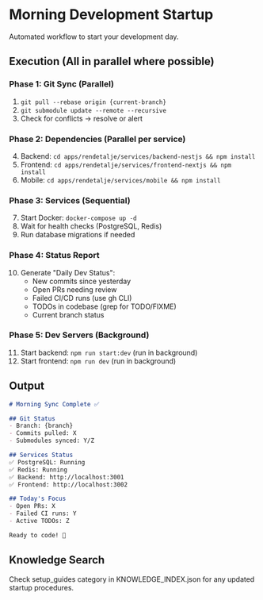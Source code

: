# Morning Development Startup

Automated workflow to start your development day.

## Execution (All in parallel where possible)

### Phase 1: Git Sync (Parallel)
1. `git pull --rebase origin {current-branch}`
2. `git submodule update --remote --recursive`
3. Check for conflicts → resolve or alert

### Phase 2: Dependencies (Parallel per service)
4. Backend: `cd apps/rendetalje/services/backend-nestjs && npm install`
5. Frontend: `cd apps/rendetalje/services/frontend-nextjs && npm install`
6. Mobile: `cd apps/rendetalje/services/mobile && npm install`

### Phase 3: Services (Sequential)
7. Start Docker: `docker-compose up -d`
8. Wait for health checks (PostgreSQL, Redis)
9. Run database migrations if needed

### Phase 4: Status Report
10. Generate "Daily Dev Status":
    - New commits since yesterday
    - Open PRs needing review
    - Failed CI/CD runs (use gh CLI)
    - TODOs in codebase (grep for TODO/FIXME)
    - Current branch status

### Phase 5: Dev Servers (Background)
11. Start backend: `npm run start:dev` (run in background)
12. Start frontend: `npm run dev` (run in background)

## Output

```markdown
# Morning Sync Complete ✅

## Git Status
- Branch: {branch}
- Commits pulled: X
- Submodules synced: Y/Z

## Services Status
✅ PostgreSQL: Running
✅ Redis: Running
✅ Backend: http://localhost:3001
✅ Frontend: http://localhost:3002

## Today's Focus
- Open PRs: X
- Failed CI runs: Y
- Active TODOs: Z

Ready to code! 🚀
```

## Knowledge Search

Check setup_guides category in KNOWLEDGE_INDEX.json for any updated startup procedures.
